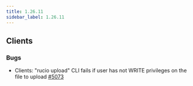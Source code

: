 ```yaml
---
title: 1.26.11
sidebar_label: 1.26.11
---
```


## Clients

### Bugs
- Clients: "rucio upload" CLI fails if user has not WRITE privileges on the file to upload [#5073](https://github.com/rucio/rucio/issues/5073)
